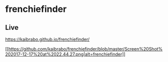 # frenchiefinder

## Live

https://kaibrabo.github.io/frenchiefinder/

[[https://github.com/kaibrabo/frenchiefinder/blob/master/Screen%20Shot%202017-12-17%20at%2022.44.27.png|alt=frenchiefinder]]
